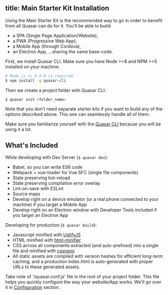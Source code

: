 title: Main Starter Kit Installation
---
Using the Main Starter Kit is the recommended way to go in order to benefit from all Quasar can do for it. You'll be able to build:
* a SPA (Single Page Application/Website),
* a PWA (Progressive Web App),
* a Mobile App (through Cordova),
* an Electron App,
...sharing the same base-code.

First, we install Quasar CLI. Make sure you have Node >=8 and NPM >=5 installed on your machine.

```bash
# Node.js >= 8.9.0 is required.
$ npm install -g quasar-cli
```

Then we create a project folder with Quasar CLI:
```bash
$ quasar init <folder_name>
```

Note that you don't need separate starter kits if you want to build any of the options described above. This one can seamlessly handle all of them.

Make sure you familiarize yourself with the [Quasar CLI](/guide/quasar-cli.html) because you will be using it a lot.

## What's Included

While developing with Dev Server (`$ quasar dev`):
* Babel, so you can write ES6 code
* Webpack + vue-loader for Vue SFC (single file components)
* State preserving hot-reload
* State preserving compilation error overlay
* Lint-on-save with ESLint
* Source maps
* Develop right on a device emulator (or a real phone connected to your machine) if you target a Mobile App
* Develop right on an Electron window with Developer Tools included if you target an Electron App

Developing for production (`$ quasar build`):
* Javascript minified with [UglifyJS](https://github.com/mishoo/UglifyJS2)
* HTML minified with [html-minifier](https://github.com/kangax/html-minifier)
* CSS across all components extracted (and auto-prefixed) into a single file and minified with [cssnano](https://github.com/ben-eb/cssnano)
* All static assets are compiled with version hashes for efficient long-term caching, and a production index.html is auto-generated with proper URLs to these generated assets.

Take note of '/quasar.conf.js' file in the root of your project folder. This file helps you quickly configure the way your website/App works. We'll go over it in [Configuration](/guide/app-quasar-conf.html) section.
